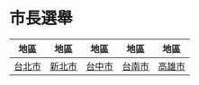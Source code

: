 # 市長選舉

|地區|地區|地區|地區|地區
|-|-|-|-|-
|[台北市]|[新北市]|[台中市]|[台南市]|[高雄市]

[台北市]:https://www.cec.gov.tw/pc/zh_TW/TC/sm63000000000000000.html
[高雄市]:https://www.cec.gov.tw/pc/zh_TW/TC/sm64000000000000000.html
[新北市]:https://www.cec.gov.tw/pc/zh_TW/TC/sm65000000000000000.html
[台中市]:https://www.cec.gov.tw/pc/zh_TW/TC/sm66000000000000000.html
[台南市]:https://www.cec.gov.tw/pc/zh_TW/TC/sm67000000000000000.html
